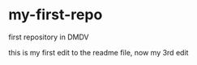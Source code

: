 # my-first-repo
first repository in DMDV

this is my first edit to the readme file, now my 3rd edit
